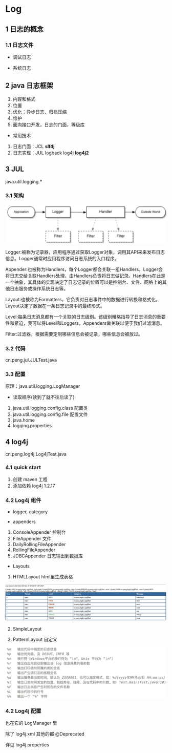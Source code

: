 # Log

## 1 日志的概念

### 1.1 日志文件

+ 调试日志

+ 系统日志

## 2 java 日志框架

1. 内容和格式
2. 位置
3. 优化：异步日志、归档压缩
4. 维护
5. 面向接口开发，日志的门面，等级库


+ 常用技术

1. 日志门面：JCL **slf4j**
2. 日志实现：JUL logback log4j **log4j2**


## 3 JUL

java.util.logging.*

### 3.1 架构

![img.png](img.png)

Logger:被称为记录器，应用程序通过获取Logger对象，调用其API来来发布日志信息。Logger通常时应用程序访问日志系统的入口程序。

Appender:也被称为Handlers，每个Logger都会关联一组Handlers，Logger会将日志交给关联Handlers处理，由Handlers负责将日志做记录。Handlers在此是一个抽象，其具体的实现决定了日志记录的位置可以是控制台、文件、网络上的其他日志服务或操作系统日志等。

Layout:也被称为Formatters，它负责对日志事件中的数据进行转换和格式化。Layout决定了数据在一条日志记录中的最终形式。

Level:每条日志消息都有一个关联的日志级别。该级别粗略指导了日志消息的重要性和紧迫，我可以将Level和Loggers，Appenders做关联以便于我们过滤消息。

Filter:过滤器，根据需要定制哪些信息会被记录，哪些信息会被放过。

### 3.2 代码

cn.peng.jul.JULTest.java


### 3.3 配置

原理：java.util.logging.LogManager

+ 读取顺序(读到了就不往后读了)

1. java.util.logging.config.class 配置类
2. java.util.logging.config.file 配置文件
3. java.home
4. logging.properties


## 4 log4j

cn.peng.log4j.Log4jTest.java

### 4.1 quick start

1. 创建 maven 工程
2. 添加依赖 log4j 1.2.17


### 4.2 Log4j 组件

+ logger, category


+ appenders

1. ConsoleAppender 控制台
2. FileAppender 文件
3. DailyRollingFileAppender
4. RollingFileAppender
5. JDBCAppender 日志输出到数据库


+ Layouts

1. HTMLLayout html里生成表格

![img_1.png](img_1.png)

2. SimpleLayout


4. PatternLayout 自定义

![img_2.png](img_2.png)


### 4.2 Log4j 配置

也在它的 LogManager 里

除了 log4j.xml 其他的都 @Deprecated

详见 log4j.properties

